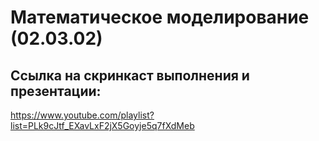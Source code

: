 # Математическое моделирование (02.03.02)
## Ссылка на скринкаст выполнения и презентации:
https://www.youtube.com/playlist?list=PLk9cJtf_EXavLxF2jX5Goyje5q7fXdMeb
